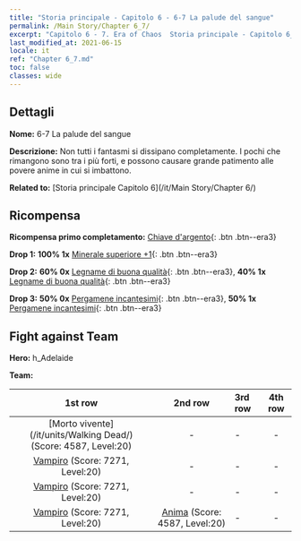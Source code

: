 ```yaml
---
title: "Storia principale - Capitolo 6 - 6-7 La palude del sangue"
permalink: /Main Story/Chapter 6_7/
excerpt: "Capitolo 6 - 7. Era of Chaos  Storia principale - Capitolo 6_7. 6-7 La palude del sangue"
last_modified_at: 2021-06-15
locale: it
ref: "Chapter 6_7.md"
toc: false
classes: wide
---
```


## Dettagli

 **Nome:** 6-7 La palude del sangue

 **Descrizione:** Non tutti i fantasmi si dissipano completamente. I pochi che rimangono sono tra i più forti, e possono causare grande patimento alle povere anime in cui si imbattono.

 **Related to:** [Storia principale Capitolo 6](/it/Main Story/Chapter 6/)

## Ricompensa

 **Ricompensa primo completamento:** [Chiave d'argento](/ItemsIT/con_693/){: .btn .btn--era3}

 **Drop 1:** **100% 1x** [Minerale superiore +1](/ItemsIT/mat_19/){: .btn .btn--era3}

 **Drop 2:** **60% 0x** [Legname di buona qualità](/ItemsIT/mat_13/){: .btn .btn--era3}, **40% 1x** [Legname di buona qualità](/ItemsIT/mat_13/){: .btn .btn--era3}

 **Drop 3:** **50% 0x** [Pergamene incantesimi](/ItemsIT/con_694/){: .btn .btn--era3}, **50% 1x** [Pergamene incantesimi](/ItemsIT/con_694/){: .btn .btn--era3}


## Fight against Team
 **Hero:** h_Adelaide

 **Team:**


  | 1st row | 2nd row | 3rd row | 4th row |
  |:----:|:----:|:----|:----:|
  | [Morto vivente](/it/units/Walking Dead/) (Score: 4587, Level:20)  | - | - | - |
  | [Vampiro](/it/units/Vampire/) (Score: 7271, Level:20)  | - | - | - |
  | [Vampiro](/it/units/Vampire/) (Score: 7271, Level:20)  | - | - | - |
  | [Vampiro](/it/units/Vampire/) (Score: 7271, Level:20)  | [Anima](/it/units/Wight/) (Score: 4587, Level:20)  | - | - |


